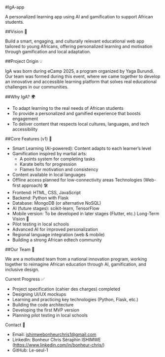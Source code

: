 #IgA-app

A personalized learning app using AI and gamification to support African students.

##Vision 🎯

Build a smart, engaging, and culturally relevant educational web app tailored to young Africans, offering personalized learning and motivation through gamification and local adaptation.

##Project Origin 💡

IgA was born during eCamp 2025, a program organized by Yaga Burundi. Our team was formed during this event, where we came together to develop an innovative and accessible learning platform that solves real educational challenges in our communities.

##Why IgA? 🌍
 * To adapt learning to the real needs of African students
 * To provide a personalized and gamified experience that boosts engagement
 * To deliver content that respects local cultures, languages, and tech accessibility

##Core Features (v1) 🔑
 * Smart Learning (AI-powered): Content adapts to each learner’s level
 * Gamification inspired by martial arts:
   * A points system for completing tasks
   * Karate belts for progression
   * Flames for motivation and consistency
 * Content available in local languages
 * Offline access planned for low-connectivity areas
Technologies (Web-first approach) 🛠️
 * Frontend: HTML, CSS, JavaScript
 * Backend: Python with Flask
 * Database: MongoDB (or alternative NoSQL)
 * AI (future stages): scikit-learn, TensorFlow
 * Mobile version: To be developed in later stages (Flutter, etc.)
Long-Term Vision 🚀
 * Pilot testing in local schools
 * Advanced AI for improved personalization
 * Regional language integration (web & mobile)
 * Building a strong African edtech community

##Our Team 🤝

We are a motivated team from a national innovation program, working together to reimagine African education through AI, gamification, and inclusive design.

Current Progress ✅
 * Project specification (cahier des charges) completed
 * Designing UI/UX mockups
 * Learning and practicing key technologies (Python, Flask, etc.)
 * Building the code architecture
 * Developing the first MVP version
 * Planning pilot testing in local schools

Contact 📧
 * Email: ishimwebonheurchris1@gmail.com
 * LinkedIn: Bonheur Chris Séraphin ISHIMWE (https://www.linkedin.com/in/bonheur-chris/)
 * GitHub: Le-seul-1 